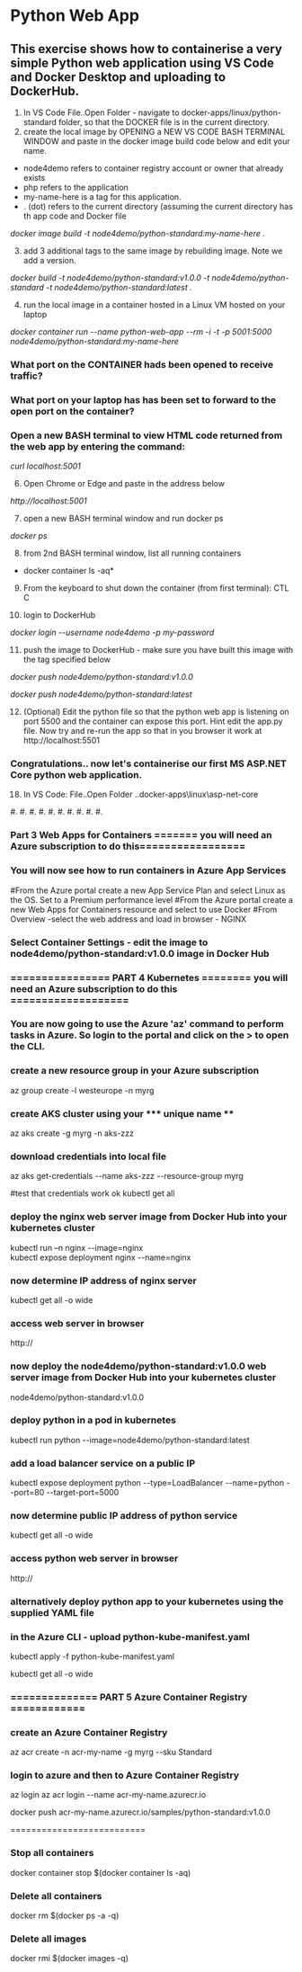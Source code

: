 # Python Web App
## This exercise shows how to containerise a very simple Python web application using VS Code and Docker Desktop and uploading to DockerHub. 

1. In VS Code File..Open Folder - navigate to docker-apps/linux/python-standard folder, so that the DOCKER file is in the current directory. 
2. create the local image by OPENING a NEW VS CODE BASH TERMINAL WINDOW and paste in the docker image build code below and edit your name.

- node4demo refers to container registry account or owner that already exists
- php refers to the application 
- my-name-here is a tag for this application. 
- . (dot) refers to the current directory (assuming the current directory has th app code and Docker file

*docker image build -t node4demo/python-standard:my-name-here .*

3. add 3 additional tags to the same image by rebuilding image. Note we add a version.

*docker build -t node4demo/python-standard:v1.0.0 -t node4demo/python-standard -t node4demo/python-standard:latest .*

4. run the local image in a container hosted in a Linux VM hosted on your laptop

*docker container run --name python-web-app --rm -i -t -p 5001:5000 node4demo/python-standard:my-name-here*

### What port on the CONTAINER hads been opened to receive traffic?

### What port on your laptop has has been set to forward to the open port on the container?

### Open a new BASH terminal to view HTML code returned from the web app by entering the command:

*curl localhost:5001*

6. Open Chrome or Edge and paste in the address below

*http://localhost:5001*

7. open a new BASH terminal window and run docker ps

*docker ps*

8. from 2nd BASH terminal window, list all running containers

* docker container ls -aq*

9. From the keyboard to shut down the container (from first terminal): CTL C 

10. login to DockerHub

*docker login --username node4demo -p my-password*

11. push the image to DockerHub - make sure you have built this image with the tag specified below

*docker push node4demo/python-standard:v1.0.0*

*docker push node4demo/python-standard:latest*

12. (Optional) Edit the python file so that the python web app is listening on port 5500 and the container can expose this port. Hint edit the app.py file. Now try and re-run the app so that in you browser it work at http://localhost:5501

### Congratulations.. now let's containerise our first MS ASP.NET Core python web application.

18. In VS Code: File..Open Folder ..docker-apps\linux\asp-net-core


#.
#.
#.
#.
#.
#.
#.
#.
#.
#.
### Part 3 Web Apps for Containers =======  you will need an Azure subscription to do this=================
### You will now see how to run containers in Azure App Services
#From the Azure portal create a new App Service Plan and select Linux as the OS. Set to a Premium performance level
#From the Azure portal create a new Web Apps for Containers resource and select to use Docker 
#From Overview -select the web address and load in browser - NGINX
### Select Container Settings - edit the image to node4demo/python-standard:v1.0.0 image in Docker Hub


### ================ PART 4 Kubernetes ======== you will need an Azure subscription to do this ===================
### You are now going to use the Azure 'az' command to perform tasks in Azure. So login to the portal and click on the > to open the CLI.

### create a new resource group in your Azure subscription 
az group create -l westeurope -n myrg

### create AKS cluster using your *** unique name **
az aks create -g myrg -n aks-zzz

### download credentials into local file
az aks get-credentials --name aks-zzz --resource-group myrg

#test that credentials work ok
kubectl get all

### deploy the nginx web server image from Docker Hub into your kubernetes cluster
kubectl run  –n nginx --image=nginx  
kubectl expose deployment nginx --name=nginx

### now determine IP address of nginx server
kubectl get all -o wide

### access web server in browser
http://<ip-address>

### now deploy the node4demo/python-standard:v1.0.0 web server image from Docker Hub into your kubernetes cluster

node4demo/python-standard:v1.0.0

### deploy python in a pod in kubernetes
kubectl run  python --image=node4demo/python-standard:latest  

### add a load balancer service on a public IP
kubectl expose deployment python --type=LoadBalancer --name=python --port=80 --target-port=5000

### now determine public IP address of python service
kubectl get all -o wide

### access python web server in browser
http://<ip-address>

### alternatively deploy python app to your kubernetes using the supplied YAML file
### in the Azure CLI - upload python-kube-manifest.yaml
kubectl apply -f python-kube-manifest.yaml

kubectl get all -o wide

### ==============   PART 5 Azure Container Registry ============
### create an Azure Container Registry
az acr create -n acr-my-name -g myrg --sku Standard

### login to azure and then to Azure Container Registry
az login
az acr login --name acr-my-name.azurecr.io

docker push acr-my-name.azurecr.io/samples/python-standard:v1.0.0

==========================

### Stop all containers
docker container stop $(docker container ls -aq)

### Delete all containers
docker rm $(docker ps -a -q)

### Delete all images
docker rmi $(docker images -q)


